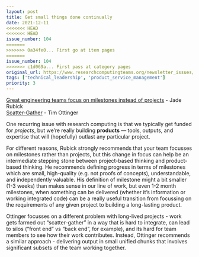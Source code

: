 ```yaml
---
layout: post
title: Get small things done continually
date: 2021-12-11
<<<<<<< HEAD
<<<<<<< HEAD
issue_number: 104
=======
>>>>>>> 0a34fe0... First go at item pages
=======
issue_number: 104
>>>>>>> c1d069a... First pass at category pages
original_url: https://www.researchcomputingteams.org/newsletter_issues/0104
tags: ['technical_leadership', 'product_service_management']
priority: 3
---
```


<!-- markdownlint-disable MD033 -->
<!-- markdownlint-disable MD041 -->
<!-- markdownlint-disable MD049 -->

[Great engineering teams focus on milestones instead of projects](https://www.rubick.com/milestones-not-projects/) - Jade Rubick<br/>
[Scatter-Gather](https://www.industriallogic.com/blog/scatter-gather/) - Tim Ottinger

One recurring issue with research computing is that we typically get funded for *projects*, but we’re really building **products** — tools, outputs, and expertise that will (hopefully) outlast any particular project.

For different reasons, Rubick strongly recommends that your team focusses on milestones rather than projects, but this change in focus can help be an intermediate stepping stone between project-based thinking and product-based thinking.  He recommends defining progress in terms of milestones which are small, high-quality (e.g. not proofs of concepts), understandable, and independently valuable.  His definition of milestone might a bit smaller (1-3 weeks) than makes sense in our line of work, but even 1-2 month milestones, when something can be delivered (whether it’s information or working integrated code) can be a really useful transition from focussing on the requirements of any given project to building a long-lasting product.

Ottinger focusses on a different problem with long-lived projects - work gets farmed out “scatter-gather” in a way that is hard to integrate, can lead to silos (“front end” vs “back end”, for example), and its hard for team members to see how their work contributes.  Instead, Ottinger recommends a similar approach - delivering output in small unified chunks that involves significant subsets of the team working together.